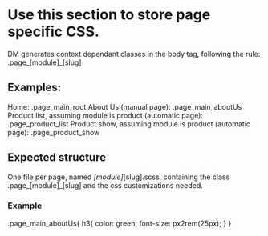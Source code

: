 # Use this section to store page specific CSS.

DM generates context dependant classes in the body tag, following the rule: .page_[module]_[slug]

## Examples:

Home: 
  .page_main_root
About Us (manual page):
  .page_main_aboutUs
Product list, assuming module is product (automatic page):
  .page_product_list
Product show, assuming module is product (automatic page):
  .page_product_show

## Expected structure
One file per page, named _[module]_[slug].scss, containing the class .page_[module]_[slug] and the css customizations needed.
### Example
  .page_main_aboutUs{
    h3{
      color: green;
      font-size: px2rem(25px);
    }
  }
